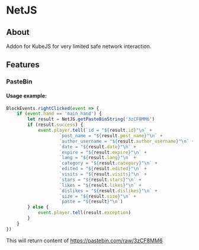 # NetJS

## About

Addon for KubeJS for very limited safe network interaction.

## Features

### PasteBin

#### Usage example:

```js
BlockEvents.rightClicked(event => {
    if (event.hand == 'main_hand') {
        let result = NetJS.getPasteBinString('3zCF8MM6')
        if (result.success) {
            event.player.tell(`id = "${result.id}"\n` +
                    `post_name = "${result.post_name}"\n` +
                    `author_username = "${result.author_username}"\n` +
                    `date = "${result.date}"\n` +
                    `expire = "${result.expire}"\n` +
                    `lang = "${result.lang}"\n` +
                    `category = "${result.category}"\n` +
                    `edited = "${result.edited}"\n` +
                    `visits = "${result.visits}"\n` +
                    `stars = "${result.stars}"\n` +
                    `likes = "${result.likes}"\n` +
                    `dislikes = "${result.dislikes}"\n` +
                    `size = "${result.size}"\n` +
                    `paste = "${result}"\n`)
        } else {
            event.player.tell(result.exception)
        }
    }
})
```

This will return content of <https://pastebin.com/raw/3zCF8MM6>